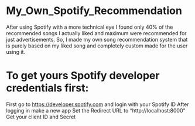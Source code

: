 # My_Own_Spotify_Recommendation

After using Spotify with a more technical eye I found only 40% of the recommended songs I actually liked and maximum were recommended for just advertisements. So, I made my own song recommendation system that is purely based on my liked song and completely custom made for the user using it.

# To get yours Spotify developer credentials first:

First go to https://developer.spotify.com and login with your Spotify ID
After logging in make a new app
Set the Redirect URL to “http://localhost:8000"
Get your client ID and Secret







